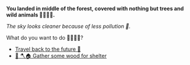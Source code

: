 **You landed in middle of the forest, covered with nothing but trees and wild animals 🐅🌳🌲🍂.**

*The sky looks cleaner because of less pollution 🌃.*

What do you want to do 🤷‍♀️🤷‍♂️?

- [Travel back to the future 🌠](1.md) 
- [🤔 🪓🏠 Gather some wood for shelter](2.md)
